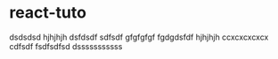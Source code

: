 # react-tuto
dsdsdsd
hjhjhjh
dsfdsdf
sdfsdf
gfgfgfgf fgdgdsfdf
hjhjhjh
ccxcxcxcxcx
cdfsdf
fsdfsdfsd
dsssssssssss
